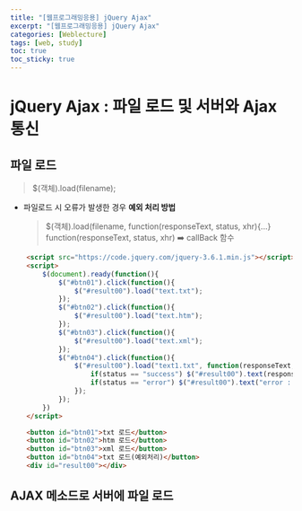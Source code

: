 ```yaml
---
title: "[웹프로그래밍응용] jQuery Ajax"
excerpt: "[웹프로그래밍응용] jQuery Ajax"
categories: [Weblecture]
tags: [web, study]
toc: true
toc_sticky: true
---
```


# jQuery Ajax : 파일 로드 및 서버와 Ajax 통신

## 파일 로드

> $(객체).load(filename);

+ 파일로드 시 오류가 발생한 경우 **예외 처리 방법**
    > $(객체).load(filename, function(responseText, status, xhr){...}  
    > function(responseText, status, xhr) ➡️ callBack 함수  

```html
    <script src="https://code.jquery.com/jquery-3.6.1.min.js"></script>
    <script>
        $(document).ready(function(){
            $("#btn01").click(function(){
                $("#result00").load("text.txt");
            });
            $("#btn02").click(function(){
                $("#result00").load("text.htm");
            });
            $("#btn03").click(function(){
                $("#result00").load("text.xml");
            });
            $("#btn04").click(function(){
                $("#result00").load("text1.txt", function(responseText, status, xhr){
                    if(status == "success") $("#result00").text(responseText);
                    if(status == "error") $("#result00").text("error : " + xhr.status + "/ " + xhr.statusText);
                });
            });
        })
    </script>

    <button id="btn01">txt 로드</button>   
    <button id="btn02">htm 로드</button>  
    <button id="btn03">xml 로드</button>
    <button id="btn04">txt 로드(예외처리)</button>
    <div id="result00"></div>
```    

## AJAX 메소드로 서버에 파일 로드


